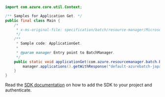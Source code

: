 ```java
import com.azure.core.util.Context;

/** Samples for Application Get. */
public final class Main {
    /*
     * x-ms-original-file: specification/batch/resource-manager/Microsoft.Batch/stable/2022-01-01/examples/ApplicationGet.json
     */
    /**
     * Sample code: ApplicationGet.
     *
     * @param manager Entry point to BatchManager.
     */
    public static void applicationGet(com.azure.resourcemanager.batch.BatchManager manager) {
        manager.applications().getWithResponse("default-azurebatch-japaneast", "sampleacct", "app1", Context.NONE);
    }
}
```

Read the [SDK documentation](https://github.com/Azure/azure-sdk-for-java/blob/azure-resourcemanager-batch_1.0.0/sdk/batch/azure-resourcemanager-batch/README.md) on how to add the SDK to your project and authenticate.
